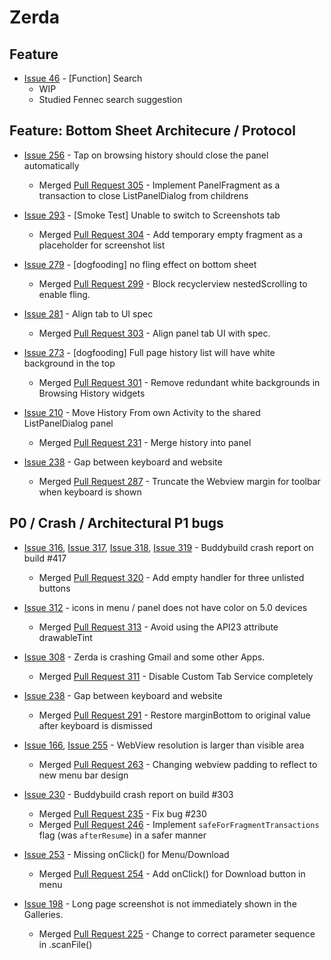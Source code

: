 Zerda
=============

Feature
-------------
* [Issue 46](https://github.com/mozilla-tw/Zerda/issues/46) - [Function] Search
  * WIP
  * Studied Fennec search suggestion

Feature: Bottom Sheet Architecure / Protocol
-------------

* [Issue 256](https://github.com/mozilla-tw/Zerda/issues/256) - Tap on browsing history should close the panel automatically
  * Merged [Pull Request 305](https://github.com/mozilla-tw/Zerda/pull/305) - Implement PanelFragment as a transaction to close ListPanelDialog from childrens

* [Issue 293](https://github.com/mozilla-tw/Zerda/issues/293) - [Smoke Test] Unable to switch to Screenshots tab
  * Merged [Pull Request 304](https://github.com/mozilla-tw/Zerda/pull/304) - Add temporary empty fragment as a placeholder for screenshot list

* [Issue 279](https://github.com/mozilla-tw/Zerda/issues/279) - [dogfooding] no fling effect on bottom sheet
  * Merged [Pull Request 299](https://github.com/mozilla-tw/Zerda/pull/299) - Block recyclerview nestedScrolling to enable fling.

* [Issue 281](https://github.com/mozilla-tw/Zerda/issues/281) - Align tab to UI spec
  * Merged [Pull Request 303](https://github.com/mozilla-tw/Zerda/pull/303) - Align panel tab UI with spec.

* [Issue 273](https://github.com/mozilla-tw/Zerda/issues/273) - [dogfooding] Full page history list will have white background in the top
  * Merged [Pull Request 301](https://github.com/mozilla-tw/Zerda/pull/301) - Remove redundant white backgrounds in Browsing History widgets

* [Issue 210](https://github.com/mozilla-tw/Zerda/issues/210) - Move History From own Activity to the shared ListPanelDialog panel
  * Merged [Pull Request 231](https://github.com/mozilla-tw/Zerda/pull/231) - Merge history into panel

* [Issue 238](https://github.com/mozilla-tw/Zerda/issues/238) - Gap between keyboard and website
  * Merged [Pull Request 287](https://github.com/mozilla-tw/Zerda/pull/287) - Truncate the Webview margin for toolbar when keyboard is shown

P0 / Crash / Architectural P1 bugs
-------------

* [Issue 316](https://github.com/mozilla-tw/Zerda/issues/316), [Issue 317](https://github.com/mozilla-tw/Zerda/issues/317), [Issue 318](https://github.com/mozilla-tw/Zerda/issues/318), [Issue 319](https://github.com/mozilla-tw/Zerda/issues/319) - Buddybuild crash report on build #417
  * Merged [Pull Request 320](https://github.com/mozilla-tw/Zerda/pull/320) - Add empty handler for three unlisted buttons

* [Issue 312](https://github.com/mozilla-tw/Zerda/issues/312) - icons in menu / panel does not have color on 5.0 devices
  * Merged [Pull Request 313](https://github.com/mozilla-tw/Zerda/pull/313) - Avoid using the API23 attribute drawableTint

* [Issue 308](https://github.com/mozilla-tw/Zerda/issues/308) - Zerda is crashing Gmail and some other Apps.
  * Merged [Pull Request 311](https://github.com/mozilla-tw/Zerda/pull/311) - Disable Custom Tab Service completely

* [Issue 238](https://github.com/mozilla-tw/Zerda/issues/238) - Gap between keyboard and website
  * Merged [Pull Request 291](https://github.com/mozilla-tw/Zerda/pull/291) - Restore marginBottom to original value after keyboard is dismissed

* [Issue 166](https://github.com/mozilla-tw/Zerda/issues/166), [Issue 255](https://github.com/mozilla-tw/Zerda/issues/255) - WebView resolution is larger than visible area
  * Merged [Pull Request 263](https://github.com/mozilla-tw/Zerda/pull/263) - Changing webview padding to reflect to new menu bar design

* [Issue 230](https://github.com/mozilla-tw/Zerda/issues/230) - Buddybuild crash report on build #303
  * Merged [Pull Request 235](https://github.com/mozilla-tw/Zerda/pull/235) - Fix bug #230
  * Merged [Pull Request 246](https://github.com/mozilla-tw/Zerda/pull/246) - Implement `safeForFragmentTransactions` flag (was `afterResume`) in a safer manner

* [Issue 253](https://github.com/mozilla-tw/Zerda/issues/253) - Missing onClick() for Menu/Download
  * Merged [Pull Request 254](https://github.com/mozilla-tw/Zerda/pull/254) - Add onClick() for Download button in menu

* [Issue 198](https://github.com/mozilla-tw/Zerda/issues/198) - Long page screenshot is not immediately shown in the Galleries.
  * Merged [Pull Request 225](https://github.com/mozilla-tw/Zerda/pull/225) - Change to correct parameter sequence in .scanFile()
